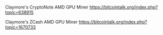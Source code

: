 Claymore's CryptoNote AMD GPU Miner
https://bitcointalk.org/index.php?topic=638915

Claymore's ZCash AMD GPU Miner
https://bitcointalk.org/index.php?topic=1670733